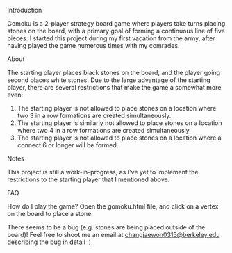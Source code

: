 Introduction

Gomoku is a 2-player strategy board game where players take turns placing stones on the board,
with a primary goal of forming a continuous line of five pieces. I started this project during my
first vacation from the army, after having played the game numerous times with my comrades.

About

The starting player places black stones on the board, and the player going second places white stones.
Due to the large advantage of the starting player, there are several restrictions that make the game a
somewhat more even:
1. The starting player is not allowed to place stones on a location where two 3 in a row formations are
created simultaneously.
2. The starting player is similarly not allowed to place stones on a location where two 4 in a row
formations are created simultaneously
3. The starting player is not allowed to place stones on a location where a connect 6 or longer will be
formed.

Notes

This project is still a work-in-progress, as I've yet to implement the restrictions to the starting
player that I mentioned above.

FAQ

How do I play the game?
Open the gomoku.html file, and click on a vertex on the board to place a stone.

There seems to be a bug (e.g. stones are being placed outside of the board)!
Feel free to shoot me an email at changjaewon0315@berkeley.edu describing the bug in detail :)
